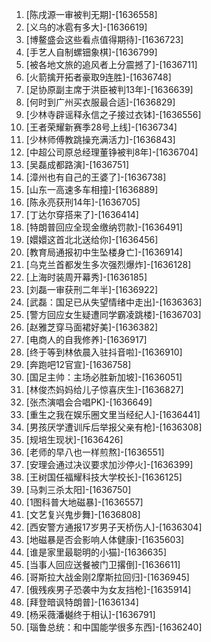 
1. [陈戌源一审被判无期]-[1636558]
1. [义乌的冰雹有多大]-[1636619]
1. [博鳌盛会这些看点值得期待]-[1636723]
1. [手艺人自制螺钿象棋]-[1636799]
1. [被各地文旅的追风者上分震撼了]-[1636711]
1. [火箭擒开拓者豪取9连胜]-[1636748]
1. [足协原副主席于洪臣被判13年]-[1636639]
1. [何时到广州买衣服最合适]-[1636829]
1. [少林寺辟谣释永信之子接过衣钵]-[1636556]
1. [王者荣耀新赛季28号上线]-[1636734]
1. [少林师傅教跳操充满活力]-[1636843]
1. [中超公司原总经理董铮被判8年]-[1636704]
1. [吴磊成都路演]-[1636751]
1. [漳州也有自己的王婆了]-[1636738]
1. [山东一高速多车相撞]-[1636889]
1. [陈永亮获刑14年]-[1636705]
1. [丁达尔穿搭来了]-[1636414]
1. [特朗普回应全现金缴纳罚款]-[1636491]
1. [嬛嬛这首北北送给你]-[1636456]
1. [教育局通报初中生坠楼身亡]-[1636914]
1. [乌克兰首都发生多次强烈爆炸]-[1636128]
1. [上海时装周开幕秀]-[1636185]
1. [刘磊一审获刑二年半]-[1636922]
1. [武磊：国足已从失望情绪中走出]-[1636363]
1. [警方回应女生疑遭同学霸凌跳楼]-[1636703]
1. [赵雅芝穿马面裙好美]-[1636382]
1. [电商人的自我修养]-[1636917]
1. [终于等到林依晨入驻抖音啦]-[1636910]
1. [奔跑吧12官宣]-[1636758]
1. [国足主帅：主场必胜新加坡]-[1636051]
1. [林俊杰妈妈给儿子惊喜庆生]-[1636827]
1. [张杰演唱会合唱PK]-[1636649]
1. [重生之我在娱乐圈文里当经纪人]-[1636441]
1. [男孩厌学遭训斥后举报父亲有枪]-[1636308]
1. [规培生现状]-[1636426]
1. [老师的早八也一样煎熬]-[1636551]
1. [安理会通过决议要求加沙停火]-[1636399]
1. [王树国任福耀科技大学校长]-[1636125]
1. [马刺三杀太阳]-[1636750]
1. [1图科普大地磁暴]-[1636557]
1. [文艺复兴鬼步舞]-[1636808]
1. [西安警方通报17岁男子天桥伤人]-[1636304]
1. [地磁暴是否会影响人体健康]-[1635603]
1. [谁是家里最聪明的小猫]-[1636635]
1. [当事人回应送餐被门卫撂倒]-[1636611]
1. [哥斯拉大战金刚2摩斯拉回归]-[1636945]
1. [俄残疾男子恐袭中为女友挡枪]-[1635914]
1. [拜登暗讽特朗普]-[1636134]
1. [杨采薇潘樾终于相认]-[1636791]
1. [瑙鲁总统：和中国能学很多东西]-[1636240]